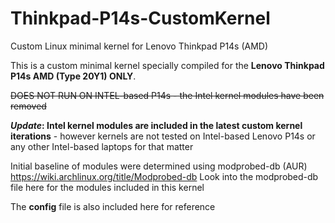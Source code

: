 # Thinkpad-P14s-CustomKernel
Custom Linux minimal kernel for Lenovo Thinkpad P14s (AMD)

This is a custom minimal kernel specially compiled for the **Lenovo Thinkpad P14s AMD (Type 20Y1) ONLY**. 

~~DOES NOT RUN ON INTEL-based P14s - the Intel kernel modules have been removed~~

***Update*: Intel kernel modules are included in the latest custom kernel iterations** - however kernels are not tested on Intel-based Lenovo P14s or any other Intel-based laptops for that matter

Initial baseline of modules were determined using modprobed-db (AUR) https://wiki.archlinux.org/title/Modprobed-db 
Look into the modprobed-db file here for the modules included in this kernel

The **config** file is also included here for reference

